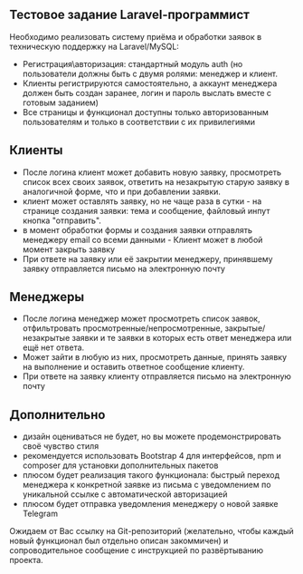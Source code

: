 ## Тестовое задание Laravel-программист

Необходимо реализовать систему приёма и обработки заявок в техническую поддержку на Laravel/MySQL: 
- Регистрация\авторизация: стандартный модуль auth (но пользователи должны быть с двумя ролями: менеджер и клиент. 
- Клиенты регистрируются самостоятельно, а аккаунт менеджера должен быть создан заранее, логин и пароль выслать вместе с готовым заданием) 
- Все страницы и функционал доступны только авторизованным пользователям и только в соответствии с их привилегиями 

## Клиенты 
- После логина клиент может добавить новую заявку, просмотреть список всех своих заявок, ответить на незакрытую старую заявку в аналогичной форме, что и при добавлении заявки. 
- клиент может оставлять заявку, но не чаще раза в сутки - на странице создания заявки: тема и сообщение, файловый инпут кнопка "отправить". 
- в момент обработки формы и создания заявки отправлять менеджеру email со всеми данными - Клиент может в любой момент закрыть заявку 
- При ответе на заявку или её закрытии менеджеру, принявшему заявку отправляется письмо на электронную почту 

## Менеджеры 
- После логина менеджер может просмотреть список заявок, отфильтровать просмотренные/непросмотренные, закрытые/незакрытые заявки и те заявки в которых есть ответ менеджера или ещё нет ответа. 
- Может зайти в любую из них, просмотреть данные, принять заявку на выполнение и оставить ответное сообщение клиенту. 
- При ответе на заявку клиенту отправляется письмо на электронную почту 

## Дополнительно 
- дизайн оцениваться не будет, но вы можете продемонстрировать своё чувство стиля 
- рекомендуется использовать Bootstrap 4 для интерфейсов, npm и composer для установки дополнительных пакетов 
- плюсом будет реализация такого функционала: быстрый переход менеджера к конкретной заявке из письма с уведомлением по уникальной ссылке с автоматической авторизацией 
- плюсом будет отправка уведомления менеджеру о новой заявке Telegram 

Ожидаем от Вас ссылку на Git-репозиторий (желательно, чтобы каждый новый функционал был отдельно описан закоммичен) и сопроводительное сообщение с инструкцией по развёртыванию проекта. 
